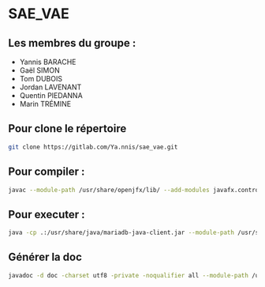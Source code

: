 # SAE_VAE
## Les membres du groupe :
- Yannis BARACHE
- Gaël SIMON
- Tom DUBOIS
- Jordan LAVENANT
- Quentin PIEDANNA
- Marin TRÉMINE

## Pour clone le répertoire

```bash
git clone https://gitlab.com/Ya.nnis/sae_vae.git
```

## Pour compiler :
```bash
javac --module-path /usr/share/openjfx/lib/ --add-modules javafx.controls *.java
```

## Pour executer :
```bash
java -cp .:/usr/share/java/mariadb-java-client.jar --module-path /usr/share/openjfx/lib/ --add-modules javafx.controls ExecutableTest
```

## Générer la doc
```bash
javadoc -d doc -charset utf8 -private -noqualifier all --module-path /usr/share/openjfx/lib/ --add-modules javafx.controls *.java
```
